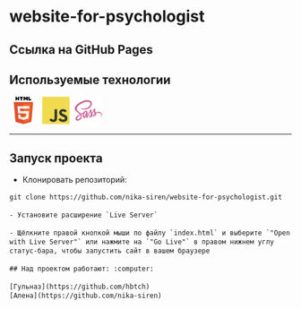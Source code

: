 # website-for-psychologist
## Ссылка на GitHub Pages

## Используемые технологии

<img src="https://github.com/devicons/devicon/blob/master/icons/html5/html5-original-wordmark.svg" title="HTML" alt="HTML" width="50" height="50"/>&nbsp;
<img src="https://github.com/devicons/devicon/blob/master/icons/javascript/javascript-original.svg" title="JS" alt="HTML" width="50" height="50"/>&nbsp;
<img src="https://github.com/devicons/devicon/blob/master/icons/sass/sass-original.svg" title="CSS" alt="CSS" width="50" height="50"/>&nbsp;

---
## Запуск проекта

- Клонировать репозиторий:

```
git clone https://github.com/nika-siren/website-for-psychologist.git

- Установите расширение `Live Server`

- Щёлкните правой кнопкой мыши по файлу `index.html` и выберите `"Open with Live Server"` или нажмите на `"Go Live"` в правом нижнем углу статус-бара, чтобы запустить сайт в вашем браузере

## Над проектом работают: :computer:

[Гульназ](https://github.com/hbtch)  
[Алена](https://github.com/nika-siren)  